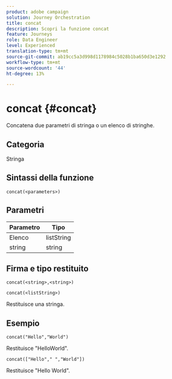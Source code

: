 ```yaml
---
product: adobe campaign
solution: Journey Orchestration
title: concat
description: Scopri la funzione concat
feature: Journeys
role: Data Engineer
level: Experienced
translation-type: tm+mt
source-git-commit: ab19cc5a3d998d1178984c5028b1ba650d3e1292
workflow-type: tm+mt
source-wordcount: '44'
ht-degree: 13%

---
```



# concat {#concat}

Concatena due parametri di stringa o un elenco di stringhe.

## Categoria

Stringa

## Sintassi della funzione

`concat(<parameters>)`

## Parametri

| Parametro | Tipo |
|-----------|------------------|
| Elenco | listString |
| string | string |

## Firma e tipo restituito

`concat(<string>,<string>)`

`concat(<listString>)`

Restituisce una stringa.

## Esempio

`concat("Hello","World")`

Restituisce &quot;HelloWorld&quot;.

`concat(["Hello"," ","World"])`

Restituisce &quot;Hello World&quot;.
